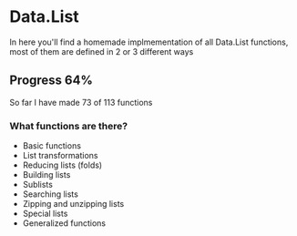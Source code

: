 # Data.List

In here you'll find a homemade implmementation of all Data.List functions, most of them are defined in 2 or 3 different ways 

## Progress 64%
So far I have made 73 of 113 functions 

### What functions are there?
   * Basic functions
   * List transformations
   * Reducing lists (folds)
   * Building lists
   * Sublists
   * Searching lists
   * Zipping and unzipping lists
   * Special lists
   * Generalized functions
